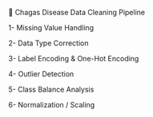 🧼 Chagas Disease Data Cleaning Pipeline

1- Missing Value Handling

2- Data Type Correction

3- Label Encoding & One-Hot Encoding

4- Outlier Detection 

5- Class Balance Analysis

6- Normalization / Scaling
